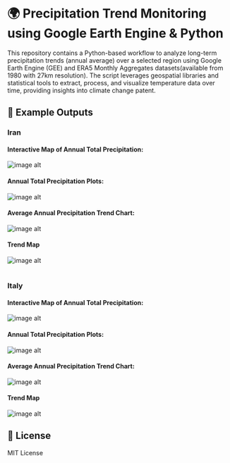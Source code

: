 # 🌍 Precipitation Trend Monitoring using Google Earth Engine & Python
This repository contains a Python-based workflow to analyze long-term precipitation trends (annual average) over a selected region using Google Earth Engine (GEE) and ERA5 Monthly Aggregates datasets(available from 1980 with 27km resolution). The script leverages geospatial libraries and statistical tools to extract, process, and visualize temperature data over time, providing insights into climate change patent.



## 📸 Example Outputs

### Iran

#### Interactive Map of Annual Total Precipitation:
![image alt](https://github.com/SaeidDaliriSusefi/Precipitation-Trend-Monitoring/blob/dec3dd632151db0f2de971cb55639292a9f96074/Images/Interactive%20Map.PNG)




#### Annual Total Precipitation Plots:
![image alt](https://github.com/SaeidDaliriSusefi/Precipitation-Trend-Monitoring/blob/d3e6f529dbb83ad6c5ab67bbbf687ab1a27cfb0b/Images/Plots.png)


#### Average Annual Precipitation Trend Chart:
![image alt](https://github.com/SaeidDaliriSusefi/Precipitation-Trend-Monitoring/blob/c3b4f00fe93e3367f0787bbcb4669ef424219621/Images/Trend_Chart.png)


#### Trend Map
![image alt](https://github.com/SaeidDaliriSusefi/Precipitation-Trend-Monitoring/blob/6b8a02cc51148bfe7293a2b5d47a72460607c2c4/Images/Trend_Plot.png)



#
### Italy

#### Interactive Map of Annual Total Precipitation:
![image alt](https://github.com/SaeidDaliriSusefi/Precipitation-Trend-Monitoring/blob/60e88bb5edb6933c54623ac5789baa93ae1e3680/Images/Interactive%20Map_Italy.PNG)




#### Annual Total Precipitation Plots:
![image alt](https://github.com/SaeidDaliriSusefi/Precipitation-Trend-Monitoring/blob/5fb623691a5ac671c82aea3c4991dd3c222fc167/Images/Plots_Italy.png)


#### Average Annual Precipitation Trend Chart:
![image alt](https://github.com/SaeidDaliriSusefi/Precipitation-Trend-Monitoring/blob/b102d72b1a47e2b062d5931b79c9cae7d61115a7/Images/Trend_Chart_Italy.png)


#### Trend Map
![image alt](https://github.com/SaeidDaliriSusefi/Precipitation-Trend-Monitoring/blob/3cbe6176cfcbfba58bd76d7ba343d9c8cb9c6288/Images/Trend_Plot_Italy.png)






## 📜 License
MIT License



